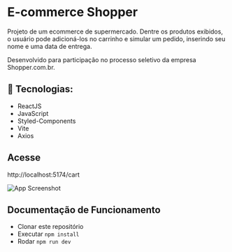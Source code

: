 # E-commerce Shopper

Projeto de um ecommerce de supermercado. Dentre os produtos exibidos, o usuário pode adicioná-los no carrinho e simular um pedido, inserindo seu nome e uma data de entrega. 

Desenvolvido para participação no processo seletivo da empresa Shopper.com.br.


## 🚀 Tecnologias: 
- ReactJS
- JavaScript
- Styled-Components
- Vite
- Axios

## Acesse
http://localhost:5174/cart

![App Screenshot](https://i.imgur.com/jKjgwdJ.png)


## Documentação de Funcionamento
- Clonar este repositório
- Executar `npm install`
- Rodar `npm run dev`
